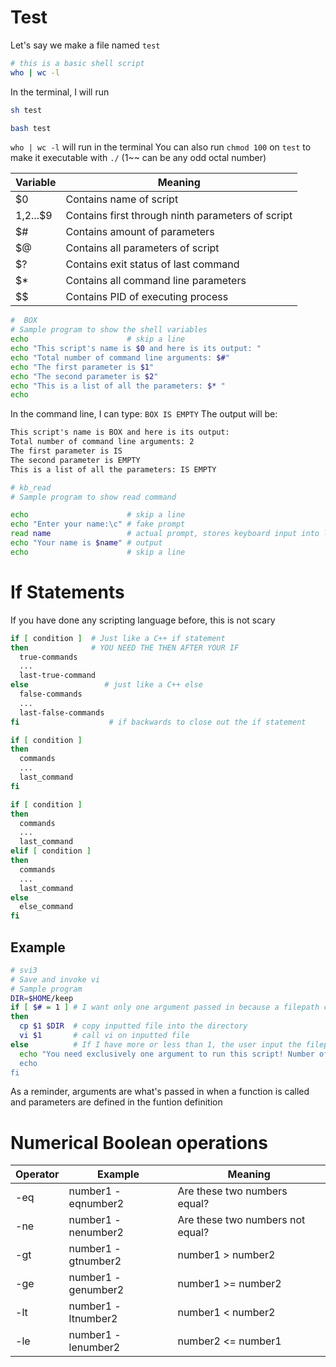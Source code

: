 # Test
Let's say we make a file named `test`
```bash
# this is a basic shell script
who | wc -l
```
In the terminal, I will run
```bash
sh test
```
```bash
bash test
```
`who | wc -l` will run in the terminal
You can also run `chmod 100` on `test` to make it executable with `./` (1~~ can be any odd octal number) 

| Variable |          Meaning                                |
|----------|-------------------------------------------------|
|    $0    | Contains name of script            |
|$1,$2...$9|Contains first through ninth parameters of script|
|    $#    |   Contains amount of parameters       |
|$@| Contains all parameters of script |
|$?| Contains exit status of last command |
|$*| Contains all command line parameters |
|$$| Contains PID of executing process |

```bash
#  BOX
# Sample program to show the shell variables
echo                      # skip a line
echo "This script's name is $0 and here is its output: "
echo "Total number of command line arguments: $#"
echo "The first parameter is $1"
echo "The second parameter is $2"
echo "This is a list of all the parameters: $* "
echo
```

In the command line, I can type: `BOX IS EMPTY`
The output will be:
```txt
This script's name is BOX and here is its output:
Total number of command line arguments: 2
The first parameter is IS
The second parameter is EMPTY
This is a list of all the parameters: IS EMPTY 
```

```bash
# kb_read
# Sample program to show read command

echo                      # skip a line
echo "Enter your name:\c" # fake prompt
read name                 # actual prompt, stores keyboard input into label named "name"
echo "Your name is $name" # output
echo                      # skip a line
```

# If Statements
If you have done any scripting language before, this is not scary
```bash
if [ condition ]  # Just like a C++ if statement
then              # YOU NEED THE THEN AFTER YOUR IF
  true-commands
  ...
  last-true-command
else                 # just like a C++ else
  false-commands
  ...
  last-false-commands 
fi                    # if backwards to close out the if statement
```
```bash
if [ condition ]
then
  commands
  ...
  last_command
fi
```
```bash
if [ condition ]
then
  commands
  ...
  last_command
elif [ condition ]
then
  commands
  ...
  last_command
else
  else_command
fi
```
## Example
```bash
# svi3
# Save and invoke vi
# Sample program
DIR=$HOME/keep
if [ $# = 1 ] # I want only one argument passed in because a filepath contains one string
then
  cp $1 $DIR  # copy inputted file into the directory
  vi $1       # call vi on inputted file
else          # If I have more or less than 1, the user input the filepath wrong or didn't put an input
  echo "You need exclusively one argument to run this script! Number of arguments you passed: $#
  echo
fi
```
As a reminder, arguments are what's passed in when a function is called and parameters are defined in the funtion definition

# Numerical Boolean operations
| Operator |  Example                                        |        Meaning           |
|----------|-------------------------------------------------|--------------------------|
|-eq|number1 -eqnumber2 | Are these two numbers equal? |
|-ne|number1 -nenumber2 | Are these two numbers not equal? |
|-gt|number1 -gtnumber2 | number1 > number2 | 
|-ge|number1 -genumber2 | number1 >= number2 |
|-lt|number1 -ltnumber2 | number1 < number2 |
|-le|number1 -lenumber2 | number2 <= number1 |








